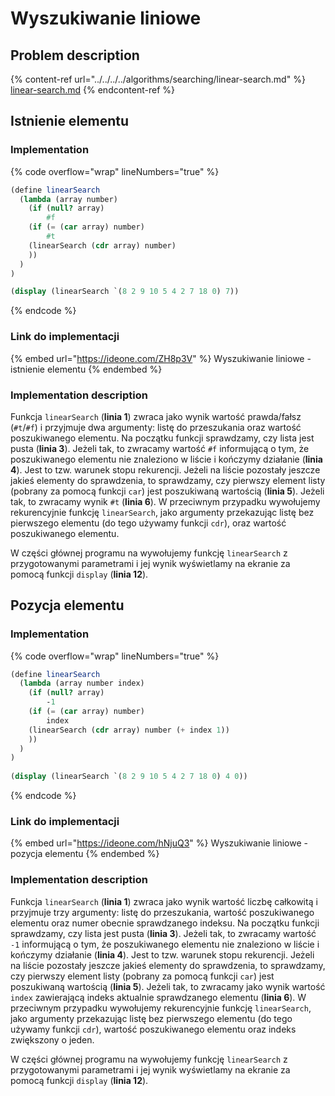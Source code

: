 # Wyszukiwanie liniowe

## Problem description

{% content-ref url="../../../../algorithms/searching/linear-search.md" %}
[linear-search.md](../../../../algorithms/searching/linear-search.md)
{% endcontent-ref %}

## Istnienie elementu

### Implementation

{% code overflow="wrap" lineNumbers="true" %}
```scheme
(define linearSearch
  (lambda (array number)
    (if (null? array)
        #f
    (if (= (car array) number)
        #t
    (linearSearch (cdr array) number)
    ))
  )
)

(display (linearSearch `(8 2 9 10 5 4 2 7 18 0) 7))
```
{% endcode %}

### Link do implementacji

{% embed url="https://ideone.com/ZH8p3V" %}
Wyszukiwanie liniowe - istnienie elementu
{% endembed %}

### Implementation description

Funkcja `linearSearch` (**linia 1**) zwraca jako wynik wartość prawda/fałsz (`#t`/`#f`) i przyjmuje dwa argumenty: listę do przeszukania oraz wartość poszukiwanego elementu. Na początku funkcji sprawdzamy, czy lista jest pusta (**linia 3**). Jeżeli tak, to zwracamy wartość `#f` informującą o tym, że poszukiwanego elementu nie znaleziono w liście i kończymy działanie (**linia 4**). Jest to tzw. warunek stopu rekurencji. Jeżeli na liście pozostały jeszcze jakieś elementy do sprawdzenia, to sprawdzamy, czy pierwszy element listy (pobrany za pomocą funkcji `car`) jest poszukiwaną wartością (**linia 5**). Jeżeli tak, to zwracamy wynik `#t` (**linia 6**). W przeciwnym przypadku wywołujemy rekurencyjnie funkcję `linearSearch`, jako argumenty przekazując listę bez pierwszego elementu (do tego używamy funkcji `cdr`), oraz wartość poszukiwanego elementu.

W części głównej programu na wywołujemy funkcję `linearSearch` z przygotowanymi parametrami i jej wynik wyświetlamy na ekranie za pomocą funkcji `display` (**linia 12**).

## Pozycja elementu

### Implementation

{% code overflow="wrap" lineNumbers="true" %}
```scheme
(define linearSearch
  (lambda (array number index)
    (if (null? array)
        -1
    (if (= (car array) number)
        index
    (linearSearch (cdr array) number (+ index 1))
    ))
  )
)
 
(display (linearSearch `(8 2 9 10 5 4 2 7 18 0) 4 0))
```
{% endcode %}

### Link do implementacji

{% embed url="https://ideone.com/hNjuQ3" %}
Wyszukiwanie liniowe - pozycja elementu
{% endembed %}

### Implementation description

Funkcja `linearSearch` (**linia 1**) zwraca jako wynik wartość liczbę całkowitą i przyjmuje trzy argumenty: listę do przeszukania, wartość poszukiwanego elementu oraz numer obecnie sprawdzanego indeksu. Na początku funkcji sprawdzamy, czy lista jest pusta (**linia 3**). Jeżeli tak, to zwracamy wartość `-1` informującą o tym, że poszukiwanego elementu nie znaleziono w liście i kończymy działanie (**linia 4**). Jest to tzw. warunek stopu rekurencji. Jeżeli na liście pozostały jeszcze jakieś elementy do sprawdzenia, to sprawdzamy, czy pierwszy element listy (pobrany za pomocą funkcji `car`) jest poszukiwaną wartością (**linia 5**). Jeżeli tak, to zwracamy jako wynik wartość `index` zawierającą indeks aktualnie sprawdzanego elementu (**linia 6**). W przeciwnym przypadku wywołujemy rekurencyjnie funkcję `linearSearch`, jako argumenty przekazując listę bez pierwszego elementu (do tego używamy funkcji `cdr`), wartość poszukiwanego elementu oraz indeks zwiększony o jeden.

W części głównej programu na wywołujemy funkcję `linearSearch` z przygotowanymi parametrami i jej wynik wyświetlamy na ekranie za pomocą funkcji `display` (**linia 12**).